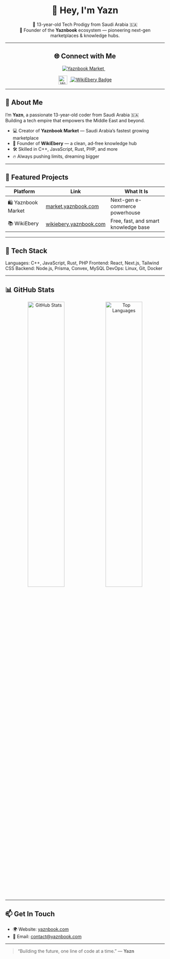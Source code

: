 <h1 align="center">👋 Hey, I'm Yazn</h1>
<p align="center">
  🧠 13-year-old Tech Prodigy from Saudi Arabia 🇸🇦<br/>
  🚀 Founder of the <b>Yaznbook</b> ecosystem — pioneering next-gen marketplaces & knowledge hubs.
</p>

---

<h2 align="center">🌐 Connect with Me</h2>
<p align="center">
  <a href="https://market.yaznbook.com/profile/1" target="_blank" rel="noopener noreferrer">
    <img alt="Yaznbook Market" src="https://img.shields.io/badge/🛍️%20Yaznbook%20Market-Visit-blue?style=for-the-badge&logo=amazonaws&logoColor=white" />
  </a>
  &nbsp;&nbsp;
<p align="center">
  <a href="https://wikiebery.yaznbook.com/profile/1" target="_blank" rel="noopener noreferrer">
    <img alt="WikiEbery Logo" src="https://market.yaznbook.com/logo.png" width="28" style="vertical-align: middle; margin-right: 8px;" />
    <img alt="WikiEbery Badge" src="https://img.shields.io/badge/%20Wikiebery-See-green?style=for-the-badge&logo=wikipedia&logoColor=white" />
  </a>
</p>

</p>

---

## 🚀 About Me

I’m **Yazn**, a passionate 13-year-old coder from Saudi Arabia 🇸🇦  
Building a tech empire that empowers the Middle East and beyond.  

- 💻 Creator of **Yaznbook Market** — Saudi Arabia’s fastest growing marketplace  
- 📖 Founder of **WikiEbery** — a clean, ad-free knowledge hub  
- 🛠 Skilled in C++, JavaScript, Rust, PHP, and more  
- 🔥 Always pushing limits, dreaming bigger  

---

## 🌟 Featured Projects

| Platform           | Link                                         | What It Is                         |
|--------------------|----------------------------------------------|----------------------------------|
| 🛍️ Yaznbook Market  | [market.yaznbook.com](https://market.yaznbook.com) | Next-gen e-commerce powerhouse   |
| 📚 WikiEbery        | [wikiebery.yaznbook.com](https://wikiebery.yaznbook.com) | Free, fast, and smart knowledge base |

---

## 🧰 Tech Stack
Languages: C++, JavaScript, Rust, PHP
Frontend: React, Next.js, Tailwind CSS
Backend: Node.js, Prisma, Convex, MySQL
DevOps: Linux, Git, Docker


---

## 📊 GitHub Stats

<p align="center">
  <img src="https://github-readme-stats.vercel.app/api?username=yazn1q3&show_icons=true&theme=radical" alt="GitHub Stats" width="48%" />
  <img src="https://github-readme-stats.vercel.app/api/top-langs/?username=yazn1q3&layout=compact&theme=radical" alt="Top Languages" width="48%" />
</p>

---

## 📫 Get In Touch

- 🌍 Website: [yaznbook.com](https://yaznbook.com)  
- 📧 Email: contact@yaznbook.com  

---

> “Building the future, one line of code at a time.” — **Yazn**

